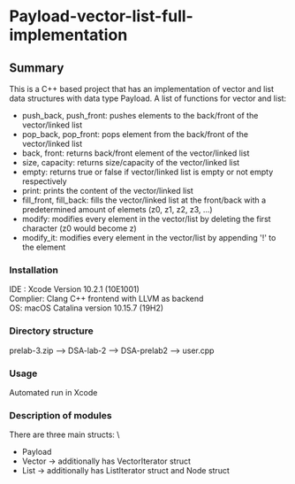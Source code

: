 # Payload-vector-list-full-implementation
## Summary
This is a C++ based project that has an implementation of vector and list data structures with data type Payload. A list of functions for vector and list: 
* push_back, push_front:  pushes elements to the back/front of the vector/linked list
* pop_back, pop_front: pops element from the back/front of the vector/linked list
* back, front: returns back/front element of the vector/linked list
* size, capacity:  returns size/capacity of the vector/linked list
* empty:  returns true or false if vector/linked list is empty or not empty respectively
* print: prints the content of the vector/linked list
* fill_front, fill_back:  fills the vector/linked list at the front/back with a predetermined amount of elemets (z0, z1, z2, z3, ...)
* modify: modifies every element in the vector/list by deleting the first character (z0 would become z)
* modify_it:  modifies every element in the vector/list by appending '!' to the element

### Installation
IDE : Xcode Version 10.2.1 (10E1001) \
Complier: Clang C++ frontend with LLVM as backend \
OS: macOS Catalina version 10.15.7 (19H2) 
### Directory structure
prelab-3.zip --> DSA-lab-2 --> DSA-prelab2 --> user.cpp
### Usage 
Automated run in Xcode
### Description of modules
There are three main structs: \
* Payload 
* Vector -> additionally has VectorIterator struct
* List -> additionally has ListIterator struct and Node struct
